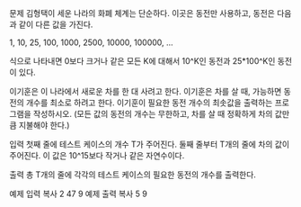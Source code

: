 문제
김형택이 세운 나라의 화폐 체계는 단순하다. 이곳은 동전만 사용하고, 동전은 다음과 같이 다른 값을 가진다.

1, 10, 25, 100, 1000, 2500, 10000, 100000, ...

식으로 나타내면 0보다 크거나 같은 모든 K에 대해서 10^K인 동전과 25*100^K인 동전이 있다.

이기훈은 이 나라에서 새로운 차를 한 대 사려고 한다. 이기훈은 차를 살 때, 가능하면 동전의 개수를 최소로 하려고 한다. 이기훈이 필요한 동전 개수의 최솟값을 출력하는 프로그램을 작성하시오. (모든 값의 동전의 개수는 무한하고, 차를 살 때 정확하게 차의 값만큼 지불해야 한다.)

입력
첫째 줄에 테스트 케이스의 개수 T가 주어진다. 둘째 줄부터 T개의 줄에 차의 값이 주어진다. 이 값은 10^15보다 작거나 같은 자연수이다.

출력
총 T개의 줄에 각각의 테스트 케이스의 필요한 동전의 개수를 출력한다.

예제 입력  복사
2
47
9
예제 출력  복사
5
9